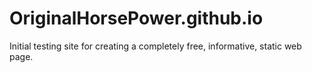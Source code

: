 # OriginalHorsePower.github.io

Initial testing site for creating a completely free, informative, static web page.
